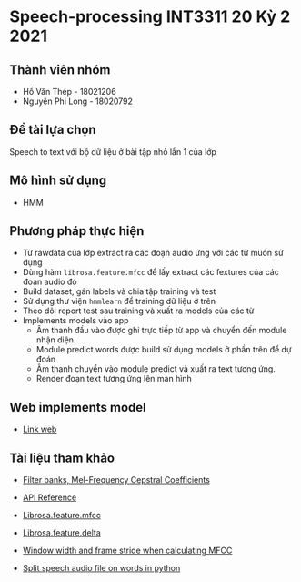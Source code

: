 # Speech-processing INT3311 20 Kỳ 2 2021

## Thành viên nhóm
- Hồ Văn Thép     - 18021206
- Nguyễn Phi Long - 18020792

## Đề tài lựa chọn
Speech to text với bộ dữ liệu ở bài tập nhỏ lần 1 của lớp

## Mô hình sử dụng
- HMM 

## Phương pháp thực hiện
- Từ rawdata của lớp extract ra các đoạn audio ứng với các từ muốn sử dụng
- Dùng hàm `librosa.feature.mfcc` để lấy extract các fextures của các đoạn audio đó
- Build dataset, gán labels và chia tập training và test
- Sử dụng thư viện `hmmlearn` để training dữ liệu ở trên
- Theo dõi report test sau training và xuất ra models của các từ
- Implements models vào app
    - Âm thanh đầu vào được ghi trực tiếp từ app và chuyển đến module nhận diện.
    - Module predict words được build sử dụng models ở phần trên để dự đoán
    - Âm thanh chuyển vào module predict và xuất ra text tương ứng.
    - Render đoạn text tương ứng lên màn hình

## Web implements model
- [Link web](https://github.com/longnp030/SocialNetwork)

## Tài liệu tham khảo
- [Filter banks, Mel-Frequency Cepstral Coefficients](https://haythamfayek.com/2016/04/21/speech-processing-for-machine-learning.html)

- [API Reference](https://hmmlearn.readthedocs.io/en/latest/api.html?fbclid=IwAR2kPKglFcpcRx7wAwPR-Z4-4Q8_fL8A0oFScnE6KHrtLf_qoMevIDB7W1k#hmmlearn.hmm.GaussianHMM)

- [Librosa.feature.mfcc](https://librosa.org/doc/main/generated/librosa.feature.mfcc.html?fbclid=IwAR0yygIVKcgi0yOEBBKwq70s9fPQB7uoprh8cvbZI8e6aCJCQEmw2vtola8)

- [Librosa.feature.delta](http://man.hubwiz.com/docset/LibROSA.docset/Contents/Resources/Documents/generated/librosa.feature.delta.html?fbclid=IwAR22exjc2QvPAH-oztKJfPkAJCRIU7PhaXKtnUQLq4BYfRABH1J_jRR-DoA)

- [Window width and frame stride when calculating MFCC](https://github.com/librosa/librosa/issues/584?fbclid=IwAR2uj9dKYpuVYsu6tC8LCtN5b8-OteQa4LW4H0bg2vdVglV_iT_5hDkXFMg)

- [Split speech audio file on words in python](https://stackoverflow.com/questions/36458214/split-speech-audio-file-on-words-in-python?fbclid=IwAR3BrL4TslicaTB-rNvm03YBuGpCF1Wj_Rthzpk9DgCMw3GaeFV8CgbOxjs)


